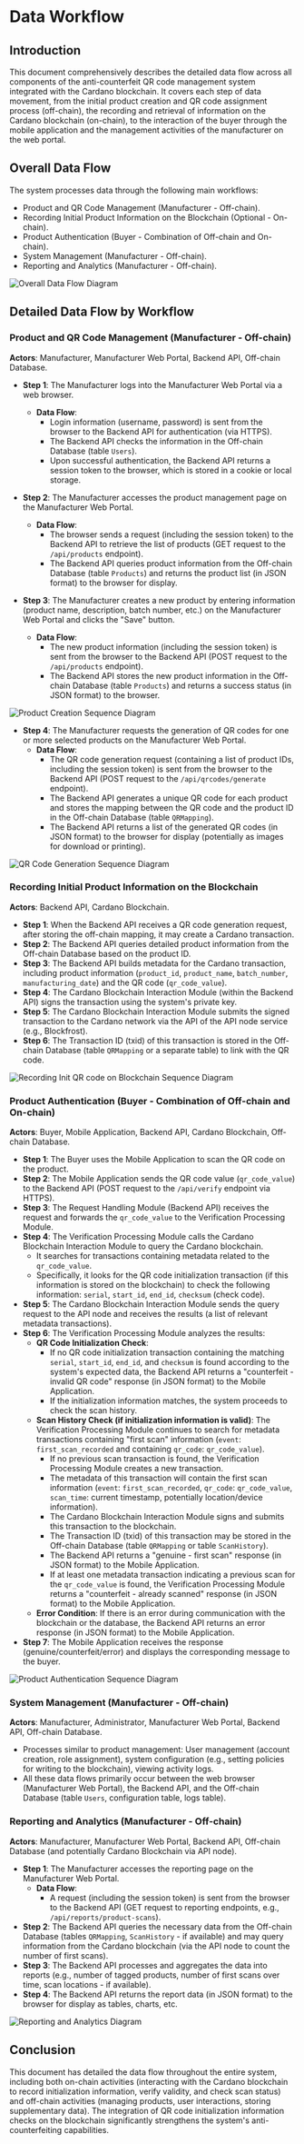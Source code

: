 # Data Workflow

## Introduction

This document comprehensively describes the detailed data flow across all components of the anti-counterfeit QR code management system integrated with the Cardano blockchain. It covers each step of data movement, from the initial product creation and QR code assignment process (off-chain), the recording and retrieval of information on the Cardano blockchain (on-chain), to the interaction of the buyer through the mobile application and the management activities of the manufacturer on the web portal.

## Overall Data Flow

The system processes data through the following main workflows:

* Product and QR Code Management (Manufacturer - Off-chain).
* Recording Initial Product Information on the Blockchain (Optional - On-chain).
* Product Authentication (Buyer - Combination of Off-chain and On-chain).
* System Management (Manufacturer - Off-chain).
* Reporting and Analytics (Manufacturer - Off-chain).

![Overall Data Flow Diagram](./assets/dfd.jpg)

## Detailed Data Flow by Workflow

### Product and QR Code Management (Manufacturer - Off-chain)

**Actors**: Manufacturer, Manufacturer Web Portal, Backend API, Off-chain Database.

* **Step 1**: The Manufacturer logs into the Manufacturer Web Portal via a web browser.
    * **Data Flow**:
        * Login information (username, password) is sent from the browser to the Backend API for authentication (via HTTPS).
        * The Backend API checks the information in the Off-chain Database (table `Users`).
        * Upon successful authentication, the Backend API returns a session token to the browser, which is stored in a cookie or local storage.

* **Step 2**: The Manufacturer accesses the product management page on the Manufacturer Web Portal.
    * **Data Flow**:
        * The browser sends a request (including the session token) to the Backend API to retrieve the list of products (GET request to the `/api/products` endpoint).
        * The Backend API queries product information from the Off-chain Database (table `Products`) and returns the product list (in JSON format) to the browser for display.

* **Step 3**: The Manufacturer creates a new product by entering information (product name, description, batch number, etc.) on the Manufacturer Web Portal and clicks the "Save" button.
    * **Data Flow**:
        * The new product information (including the session token) is sent from the browser to the Backend API (POST request to the `/api/products` endpoint).
        * The Backend API stores the new product information in the Off-chain Database (table `Products`) and returns a success status (in JSON format) to the browser.

![Product Creation Sequence Diagram](./assets/sequence-product-creation.jpg)

* **Step 4**: The Manufacturer requests the generation of QR codes for one or more selected products on the Manufacturer Web Portal.
    * **Data Flow**:
        * The QR code generation request (containing a list of product IDs, including the session token) is sent from the browser to the Backend API (POST request to the `/api/qrcodes/generate` endpoint).
        * The Backend API generates a unique QR code for each product and stores the mapping between the QR code and the product ID in the Off-chain Database (table `QRMapping`).
        * The Backend API returns a list of the generated QR codes (in JSON format) to the browser for display (potentially as images for download or printing).

![QR Code Generation Sequence Diagram](./assets/sequence-qr-code-generation.jpg)

### Recording Initial Product Information on the Blockchain

**Actors**: Backend API, Cardano Blockchain.

* **Step 1**: When the Backend API receives a QR code generation request, after storing the off-chain mapping, it may create a Cardano transaction.
* **Step 2**: The Backend API queries detailed product information from the Off-chain Database based on the product ID.
* **Step 3**: The Backend API builds metadata for the Cardano transaction, including product information (`product_id`, `product_name`, `batch_number`, `manufacturing_date`) and the QR code (`qr_code_value`).
* **Step 4**: The Cardano Blockchain Interaction Module (within the Backend API) signs the transaction using the system's private key.
* **Step 5**: The Cardano Blockchain Interaction Module submits the signed transaction to the Cardano network via the API of the API node service (e.g., Blockfrost).
* **Step 6**: The Transaction ID (txid) of this transaction is stored in the Off-chain Database (table `QRMapping` or a separate table) to link with the QR code.

![Recording Init QR code on Blockchain Sequence Diagram](./assets/sequence-recording-on-blockchain.jpg)

### Product Authentication (Buyer - Combination of Off-chain and On-chain)

**Actors**: Buyer, Mobile Application, Backend API, Cardano Blockchain, Off-chain Database.

* **Step 1**: The Buyer uses the Mobile Application to scan the QR code on the product.
* **Step 2**: The Mobile Application sends the QR code value (`qr_code_value`) to the Backend API (POST request to the `/api/verify` endpoint via HTTPS).
* **Step 3**: The Request Handling Module (Backend API) receives the request and forwards the `qr_code_value` to the Verification Processing Module.
* **Step 4**: The Verification Processing Module calls the Cardano Blockchain Interaction Module to query the Cardano blockchain.
    * It searches for transactions containing metadata related to the `qr_code_value`.
    * Specifically, it looks for the QR code initialization transaction (if this information is stored on the blockchain) to check the following information: `serial`, `start_id`, `end_id`, `checksum` (check code).
* **Step 5**: The Cardano Blockchain Interaction Module sends the query request to the API node and receives the results (a list of relevant metadata transactions).
* **Step 6**: The Verification Processing Module analyzes the results:
    * **QR Code Initialization Check**:
        * If no QR code initialization transaction containing the matching `serial`, `start_id`, `end_id`, and `checksum` is found according to the system's expected data, the Backend API returns a "counterfeit - invalid QR code" response (in JSON format) to the Mobile Application.
        * If the initialization information matches, the system proceeds to check the scan history.
    * **Scan History Check (if initialization information is valid)**: The Verification Processing Module continues to search for metadata transactions containing "first scan" information (`event`: `first_scan_recorded` and containing `qr_code`: `qr_code_value`).
        * If no previous scan transaction is found, the Verification Processing Module creates a new transaction.
        * The metadata of this transaction will contain the first scan information (`event`: `first_scan_recorded`, `qr_code`: `qr_code_value`, `scan_time`: current timestamp, potentially location/device information).
        * The Cardano Blockchain Interaction Module signs and submits this transaction to the blockchain.
        * The Transaction ID (txid) of this transaction may be stored in the Off-chain Database (table `QRMapping` or table `ScanHistory`).
        * The Backend API returns a "genuine - first scan" response (in JSON format) to the Mobile Application.
        * If at least one metadata transaction indicating a previous scan for the `qr_code_value` is found, the Verification Processing Module returns a "counterfeit - already scanned" response (in JSON format) to the Mobile Application.
    * **Error Condition**: If there is an error during communication with the blockchain or the database, the Backend API returns an error response (in JSON format) to the Mobile Application.
* **Step 7**: The Mobile Application receives the response (genuine/counterfeit/error) and displays the corresponding message to the buyer.

![Product Authentication Sequence Diagram](./assets/sequence-product-authentication.jpg)

### System Management (Manufacturer - Off-chain)

**Actors**: Manufacturer, Administrator, Manufacturer Web Portal, Backend API, Off-chain Database.
* Processes similar to product management: User management (account creation, role assignment), system configuration (e.g., setting policies for writing to the blockchain), viewing activity logs.
* All these data flows primarily occur between the web browser (Manufacturer Web Portal), the Backend API, and the Off-chain Database (table `Users`, configuration table, logs table).

### Reporting and Analytics (Manufacturer - Off-chain)

**Actors**: Manufacturer, Manufacturer Web Portal, Backend API, Off-chain Database (and potentially Cardano Blockchain via API node).

* **Step 1**: The Manufacturer accesses the reporting page on the Manufacturer Web Portal.
    * **Data Flow**:
        * A request (including the session token) is sent from the browser to the Backend API (GET request to reporting endpoints, e.g., `/api/reports/product-scans`).
* **Step 2**: The Backend API queries the necessary data from the Off-chain Database (tables `QRMapping`, `ScanHistory` - if available) and may query information from the Cardano blockchain (via the API node to count the number of first scans).
* **Step 3**: The Backend API processes and aggregates the data into reports (e.g., number of tagged products, number of first scans over time, scan locations - if available).
* **Step 4**: The Backend API returns the report data (in JSON format) to the browser for display as tables, charts, etc.

![Reporting and Analytics Diagram](./assets/sequence-reporting-and-analytics.jpg)

## Conclusion

This document has detailed the data flow throughout the entire system, including both on-chain activities (interacting with the Cardano blockchain to record initialization information, verify validity, and check scan status) and off-chain activities (managing products, user interactions, storing supplementary data). The integration of QR code initialization information checks on the blockchain significantly strengthens the system's anti-counterfeiting capabilities.